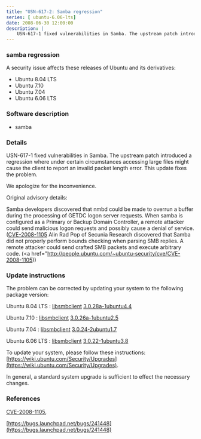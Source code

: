 ```yaml
---
title: "USN-617-2: Samba regression"
series: [ ubuntu-6.06-lts]
date: 2008-06-30 12:00:00
description: |
    USN-617-1 fixed vulnerabilities in Samba. The upstream patch introduced a regression where under certain circumstances accessing large files might cause the client to report an invalid packet length error. This update fixes the problem.
--- 
```

 
### samba regression

A security issue affects these releases of Ubuntu and its derivatives:

* Ubuntu 8.04 LTS
* Ubuntu 7.10
* Ubuntu 7.04
* Ubuntu 6.06 LTS

### Software description

* samba 

### Details

USN-617-1 fixed vulnerabilities in Samba. The upstream patch introduced a regression where under certain circumstances accessing large files might cause the client to report an invalid packet length error. This update fixes the problem.

We apologize for the inconvenience.

Original advisory details:

 Samba developers discovered that nmbd could be made to overrun a buffer during the processing of GETDC logon server requests. When samba is configured as a Primary or Backup Domain Controller, a remote attacker could send malicious logon requests and possibly cause a denial of service. ([CVE-2008-1105](http://people.ubuntu.com/~ubuntu-security/cve/CVE-2007-4572">CVE-2007-4572</a>) Alin Rad Pop of Secunia Research discovered that Samba did not properly perform bounds checking when parsing SMB replies. A remote attacker could send crafted SMB packets and execute arbitrary code. (<a href="http://people.ubuntu.com/~ubuntu-security/cve/CVE-2008-1105)) 

### Update instructions

The problem can be corrected by updating your system to the following package version:

Ubuntu 8.04 LTS
 : [libsmbclient](https://launchpad.net/ubuntu/+source/samba) <span> [3.0.28a-1ubuntu4.4](https://launchpad.net/ubuntu/+source/samba/3.0.28a-1ubuntu4.4) </span> 

Ubuntu 7.10
 : [libsmbclient](https://launchpad.net/ubuntu/+source/samba) <span> [3.0.26a-1ubuntu2.5](https://launchpad.net/ubuntu/+source/samba/3.0.26a-1ubuntu2.5) </span> 

Ubuntu 7.04
 : [libsmbclient](https://launchpad.net/ubuntu/+source/samba) <span> [3.0.24-2ubuntu1.7](https://launchpad.net/ubuntu/+source/samba/3.0.24-2ubuntu1.7) </span> 

Ubuntu 6.06 LTS
 : [libsmbclient](https://launchpad.net/ubuntu/+source/samba) <span> [3.0.22-1ubuntu3.8](https://launchpad.net/ubuntu/+source/samba/3.0.22-1ubuntu3.8) </span> 

To update your system, please follow these instructions: [https://wiki.ubuntu.com/Security/Upgrades](https://wiki.ubuntu.com/Security/Upgrades).

In general, a standard system upgrade is sufficient to effect the necessary changes. 

### References

 [CVE-2008-1105](http://people.ubuntu.com/~ubuntu-security/cve/CVE-2008-1105), 

 [https://bugs.launchpad.net/bugs/241448](https://bugs.launchpad.net/bugs/241448)
 
